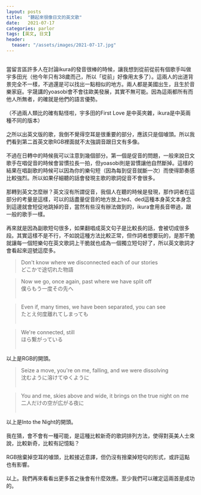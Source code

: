 ```yaml
---
layout: posts
title:  "聽起來很像日文的英文歌"
date:   2021-07-17
categories: parlor
tags: [英文, 日文]
header: 
  teaser: "/assets/images/2021-07-17.jpg"
---
```

<br>
當留言區許多人在討論ikura的發音很棒的時候，讓我想到從前從前有個歌手叫做宇多田光（他今年只有38歲而己，所以「從前」好像用太多了）。這兩人的出道背景完全不一樣，不過還是可以找出一點相似的地方。兩人都是美國出生，且生於音樂家庭。宇晟講的yoasobi會不會往歐美發展，其實不無可能。因為這兩都所有而他人所無者，的確就是他們的語言優勢。<br><br>
（不過兩人類比的確有點怪啦，宇多田的First Love 是中英夾雜，ikura是中英兩種不同的版本）<br><br>
之所以出英文版的歌，我倒不覺得空耳是很重要的部分，應該只是個噱頭。所以我們看到第二首英文歌RGB裡面就不太強調音跟日文有多像。<br><br>
不過在日轉中的時候我可以注意到幾個部分。第一個是促音的問題，一般來說日文歌手在唱促音的時候會習慣拉長一拍，但yoasobi則是習慣讓他自然斷掉。這樣的結果在唱副歌的時候可以因為你的樂句短（因為每到促音就斷一次）而使得節奏感比較強烈。所以如果仔細聽的話會發現主歌的歌詞促音不會很多。<br><br>
那轉到英文怎麼辦？英文沒有所謂促音，我個人在聽的時候是發現，那作詞者在這部分的考量是這樣，可以的話盡量促音的地方放上ted、ded這種本身英文本身念到這邊就會短促地跳掉的音，當然有些沒有辦法做到的，ikura會用長音帶過，跟一般的歌手一樣。<br><br>
再來就是因為副歌短句很多，如果翻唱成英文句子是比較長的話，會被切成很多段。其實這樣不是不行，不如說這種方法比較正常，但作詞者想要玩的，是那干脆就讓每一個短樂句在英文歌詞上干脆就也成為一個獨立短句好了，所以英文歌詞才會看起來逗號這麼多。

> Don't know where we disconnected each of our stories<br>
> どこかで途切れた物語<br>

> Now we go, once again, past where we have split off<br>
> 僕らもう一度その先へ<br><br>

> Even if, many times, we have been separated, you can see<br>
> たとえ何度離れてしまっても<br><br>

> We're connected, still<br>
> ほら繋がっている<br><br>

以上是RGB的開頭。<br>

> Seize a move, you're on me, falling, and we were dissolving <br>
> 沈むように溶けてゆくように<br><br>

> You and me, skies above and wide, it brings on the true night on me<br>
> 二人だけの空が広がる夜に<br><br>

以上是Into the Night的開頭。<br><br>
我在猜，會不會有一種可能，是這種比較新奇的歌詞排列方法，使得對英美人士來說，比較新奇，比較有記憶點？<br><br>
RGB捨棄掉空耳的噱頭，比較接近意譯，但仍沒有捨棄掉短句的形式，或許這點也有影響。<br><br>
以上。我們再來看看出更多首之後會有什麼效應。至少我們可以確定這兩首是成功的。<br><br>